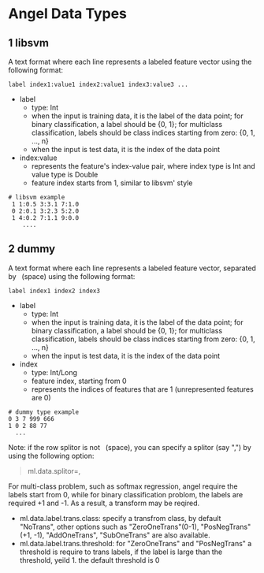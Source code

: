 # Angel Data Types

## 1 libsvm

A text format where each line represents a labeled feature vector using the following format:
```
label index1:value1 index2:value1 index3:value3 ...
```

* label
  - type: Int
  - when the input is training data, it is the label of the data point; for binary classification, a label should be {0, 1}; for multiclass classification, labels should be class indices starting from zero: {0, 1, ..., n}
  - when the input is test data, it is the index of the data point
* index:value
  - represents the feature's index-value pair, where index type is Int and value type is Double
  - feature index starts from 1, similar to libsvm' style


```
# libsvm example
 1 1:0.5 3:3.1 7:1.0
 0 2:0.1 3:2.3 5:2.0
 1 4:0.2 7:1.1 9:0.0
    ....
```

## 2 dummy

A text format where each line represents a labeled feature vector, separated by ` `(space) using the following format:
```
label index1 index2 index3
```

* label
  - type: Int
  - when the input is training data, it is the label of the data point; for binary classification, a label should be {0, 1}; for multiclass classification, labels should be class indices starting from zero: {0, 1, ..., n}
  - when the input is test data, it is the index of the data point
* index
  - type: Int/Long
  - feature index, starting from 0
  - represents the indices of features that are 1 (unrepresented features are 0)

```
# dummy type example
0 3 7 999 666
1 0 2 88 77
  ...
```

Note: if the row splitor is not ` `(space), you can specify a splitor (say ",") by using the following option:
> ml.data.splitor=,

For multi-class problem, such as softmax regression, angel require the labels start from 0, while for binary classification problom, the labels are required +1 and -1. As a result, a transform may be reqired.
* ml.data.label.trans.class: specify a transfrom class, by default "NoTrans", other options such as "ZeroOneTrans"(0-1), "PosNegTrans"(+1, -1), "AddOneTrans", "SubOneTrans" are also available. 
* ml.data.label.trans.threshold: for "ZeroOneTrans" and "PosNegTrans" a threshold is require to trans labels, if the label is large than the threshold, yeild 1. the default threshold is 0
